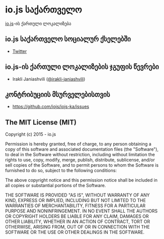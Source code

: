 # io.js საქართველო

[io.js](https://iojs.org/)-ის ქართული ლოკალიზება

## io.js საქართველო სოციალურ ქსელებში

- [Twitter](http://twitter.com/iojs_ka)

## io.js-ის ქართული ლოკალიზების ჯგუფის წევრები

- Irakli Janiashvili ([@irakli-janiashvili](https://github.com/irakli-janiashvili))

## კონტრიბუციის მსურველებისთვის

- https://github.com/iojs/iojs-ka/issues

## The MIT License (MIT)

Copyright (c) 2015 - io.js

Permission is hereby granted, free of charge, to any person obtaining a copy
of this software and associated documentation files (the "Software"), to deal
in the Software without restriction, including without limitation the rights
to use, copy, modify, merge, publish, distribute, sublicense, and/or sell
copies of the Software, and to permit persons to whom the Software is
furnished to do so, subject to the following conditions:

The above copyright notice and this permission notice shall be included in
all copies or substantial portions of the Software.

THE SOFTWARE IS PROVIDED "AS IS", WITHOUT WARRANTY OF ANY KIND, EXPRESS OR
IMPLIED, INCLUDING BUT NOT LIMITED TO THE WARRANTIES OF MERCHANTABILITY,
FITNESS FOR A PARTICULAR PURPOSE AND NONINFRINGEMENT. IN NO EVENT SHALL THE
AUTHORS OR COPYRIGHT HOLDERS BE LIABLE FOR ANY CLAIM, DAMAGES OR OTHER
LIABILITY, WHETHER IN AN ACTION OF CONTRACT, TORT OR OTHERWISE, ARISING FROM,
OUT OF OR IN CONNECTION WITH THE SOFTWARE OR THE USE OR OTHER DEALINGS IN
THE SOFTWARE.
